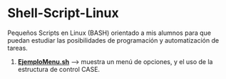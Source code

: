 # Shell-Script-Linux
Pequeños Scripts en Linux (BASH) orientado a mis alumnos para que puedan estudiar las posibilidades de programación y automatización de tareas.

1) <a href="https://github.com/jdanieldiaz/Shell-Script-Linux/blob/master/EjemploMenu.sh"><b>EjemploMenu.sh</b></a> --> muestra un menú de opciones, y el uso de la estructura de control CASE.
